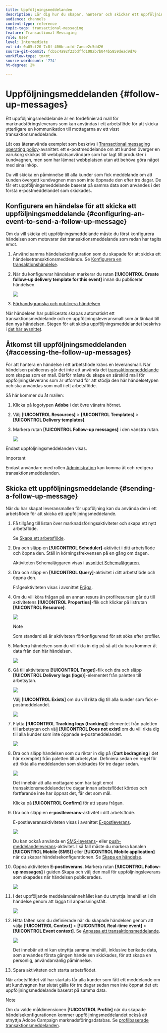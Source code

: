 ```yaml
---
title: Uppföljningsmeddelanden
description: Lär dig hur du skapar, hanterar och skickar ett uppföljningsmeddelande.
audience: channels
content-type: reference
topic-tags: transactional-messaging
feature: Transactional Messaging
role: User
level: Intermediate
exl-id: 0a05cf20-7c8f-406b-acfd-7aece2c5dd26
source-git-commit: fcb5c4a92f23bdffd1082b7b044b5859dead9d70
workflow-type: tm+mt
source-wordcount: '774'
ht-degree: 2%

---
```


# Uppföljningsmeddelanden {#follow-up-messages}

Ett uppföljningsmeddelande är en fördefinierad mall för marknadsföringsleverans som kan användas i ett arbetsflöde för att skicka ytterligare en kommunikation till mottagarna av ett visst transaktionsmeddelande.

Låt oss återanvända exemplet som beskrivs i [Transactional messaging operating policy](../../channels/using/getting-started-with-transactional-msg.md#transactional-messaging-operating-principle)-avsnittet: ett e-postmeddelande om att kunden överger en varukorg skickas till webbplatsanvändare som har lagt till produkter i kundvagnen, men som har lämnat webbplatsen utan att behöva göra något med sina inköp.

Du vill skicka en påminnelse till alla kunder som fick meddelande om att kunden övergett kundvagnen men som inte öppnade den efter tre dagar. De får ett uppföljningsmeddelande baserat på samma data som användes i det första e-postmeddelandet som skickades.

## Konfigurera en händelse för att skicka ett uppföljningsmeddelande {#configuring-an-event-to-send-a-follow-up-message}

Om du vill skicka ett uppföljningsmeddelande måste du först konfigurera händelsen som motsvarar det transaktionsmeddelande som redan har tagits emot.

1. Använd samma händelsekonfiguration som du skapade för att skicka ett händelsetransaktionsmeddelande. Se [Konfigurera en transaktionshändelse](../../channels/using/configuring-transactional-event.md).
1. När du konfigurerar händelsen markerar du rutan **[!UICONTROL Create follow-up delivery template for this event]** innan du publicerar händelsen.

   ![](assets/message-center_follow-up-checkbox.png)

1. [Förhandsgranska och publicera händelsen](../../channels/using/publishing-transactional-event.md#previewing-and-publishing-the-event).

När händelsen har publicerats skapas automatiskt ett transaktionsmeddelande och en uppföljningsleveransmall som är länkad till den nya händelsen. Stegen för att skicka uppföljningsmeddelandet beskrivs i [det här avsnittet](#sending-a-follow-up-message).

## Åtkomst till uppföljningsmeddelanden {#accessing-the-follow-up-messages}

För att hantera en händelse i ett arbetsflöde krävs en leveransmall. När händelsen publiceras går det inte att använda det [transaktionsmeddelande](../../channels/using/editing-transactional-message.md) som skapas som en mall. Därför måste du skapa en särskild mall för uppföljningsleverans som är utformad för att stödja den här händelsetypen och ska användas som mall i ett arbetsflöde.

Så här kommer du åt mallen:

1. Klicka på logotypen **Adobe** i det övre vänstra hörnet.
1. Välj **[!UICONTROL Resources]** > **[!UICONTROL Templates]** > **[!UICONTROL Delivery templates]**.
1. Markera rutan **[!UICONTROL Follow-up messages]** i den vänstra rutan.

   ![](assets/message-center_follow-up-search.png)

Endast uppföljningsmeddelanden visas.

>[!IMPORTANT]
>
>Endast användare med rollen [Administration](../../administration/using/users-management.md#functional-administrators) kan komma åt och redigera transaktionsmeddelanden.

## Skicka ett uppföljningsmeddelande {#sending-a-follow-up-message}

När du har skapat leveransmallen för uppföljning kan du använda den i ett arbetsflöde för att skicka ett uppföljningsmeddelande.

<!--You need to set up a workflow targeting the event corresponding to the transactional message that was already received.-->

1. Få tillgång till listan över marknadsföringsaktiviteter och skapa ett nytt arbetsflöde.

   Se [Skapa ett arbetsflöde](../../automating/using/building-a-workflow.md#creating-a-workflow).

1. Dra och släpp en **[!UICONTROL Scheduler]**-aktivitet i ditt arbetsflöde och öppna den. Ställ in körningsfrekvensen på en gång om dagen.

   Aktiviteten Schemaläggaren visas i [avsnittet Schemaläggaren](../../automating/using/scheduler.md).

1. Dra och släpp en **[!UICONTROL Query]**-aktivitet i ditt arbetsflöde och öppna den.

   Frågeaktiviteten visas i avsnittet [Fråga](../../automating/using/query.md).

1. Om du vill köra frågan på en annan resurs än profilresursen går du till aktivitetens **[!UICONTROL Properties]**-flik och klickar på listrutan **[!UICONTROL Resource]**.

   ![](assets/message-center_follow-up-query-properties.png)

   >[!NOTE]
   >
   >Som standard så är aktiviteten förkonfigurerad för att söka efter profiler.

1. Markera händelsen som du vill rikta in dig på så att du bara kommer åt data från den här händelsen.

   ![](assets/message-center_follow-up-query-resource.png)

1. Gå till aktivitetens **[!UICONTROL Target]**-flik och dra och släpp **[!UICONTROL Delivery logs (logs)]**-elementet från paletten till arbetsytan.

   ![](assets/message-center_follow-up-delivery-logs.png)

   Välj **[!UICONTROL Exists]** om du vill rikta dig till alla kunder som fick e-postmeddelandet.

   ![](assets/message-center_follow-up-delivery-logs-exists.png)

1. Flytta **[!UICONTROL Tracking logs (tracking)]**-elementet från paletten till arbetsytan och välj **[!UICONTROL Does not exist]** om du vill rikta dig till alla kunder som inte öppnade e-postmeddelandet.

   ![](assets/message-center_follow-up-delivery-and-tracking-logs.png)

1. Dra och släpp händelsen som du riktar in dig på (**Cart bedragning** i det här exemplet) från paletten till arbetsytan. Definiera sedan en regel för att rikta alla meddelanden som skickades för tre dagar sedan.

   ![](assets/message-center_follow-up-created.png)

   Det innebär att alla mottagare som har tagit emot transaktionsmeddelandet tre dagar innan arbetsflödet kördes och fortfarande inte har öppnat det, får det som mål.

   Klicka på **[!UICONTROL Confirm]** för att spara frågan.

1. Dra och släpp en **e-postleverans**-aktivitet i ditt arbetsflöde.

   E-postleveransaktiviteten visas i avsnittet [E-postleverans](../../automating/using/email-delivery.md).

   ![](assets/message-center_follow-up-workflow.png)

   Du kan också använda en [SMS-leverans](../../automating/using/sms-delivery.md)- eller [push-meddelandeleverans](../../automating/using/push-notification-delivery.md)-aktivitet. I så fall måste du markera kanalen **[!UICONTROL Mobile (SMS)]** eller **[!UICONTROL Mobile application]** när du skapar händelsekonfigurationen. Se [Skapa en händelse](../../channels/using/configuring-transactional-event.md#creating-an-event).

1. Öppna aktiviteten **E-postleverans**. Markera rutan **[!UICONTROL Follow-up messages]** i guiden Skapa och välj den mall för uppföljningsleverans som skapades när händelsen publicerades.

   ![](assets/message-center_follow-up-template.png)

1. I det uppföljande meddelandeinnehållet kan du utnyttja innehållet i din händelse genom att lägga till anpassningsfält.

   ![](assets/message-center_follow-up-content.png)

1. Hitta fälten som du definierade när du skapade händelsen genom att välja **[!UICONTROL Context]** > **[!UICONTROL Real-time event]** > **[!UICONTROL Event context]**. Se [Anpassa ett transaktionsmeddelande](../../channels/using/editing-transactional-message.md#personalizing-a-transactional-message).

   ![](assets/message-center_follow-up-personalization.png)

   Det innebär att ni kan utnyttja samma innehåll, inklusive berikade data, som användes första gången händelsen skickades, för att skapa en personlig, användarvänlig påminnelse.

1. Spara aktiviteten och starta arbetsflödet.

När arbetsflödet väl har startats får alla kunder som fått ett meddelande om att kundvagnen har slutat gälla för tre dagar sedan men inte öppnat det ett uppföljningsmeddelande baserat på samma data.

>[!NOTE]
>
>Om du valde måldimensionen **[!UICONTROL Profile]** när du skapade händelsekonfigurationen kommer uppföljningsmeddelandet också att utnyttja Adobe Campaign marknadsföringsdatabas. Se [profilbaserade transaktionsmeddelanden](../../channels/using/editing-transactional-message.md#profile-transactional-message-specificities).
